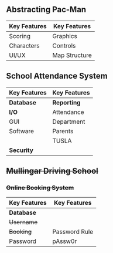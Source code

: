 
## Abstracting Pac-Man
| Key Features | Key Features |
| --------------- | -------------- |
| Scoring | Graphics |
| Characters | Controls |
| UI/UX | Map Structure |


## School Attendance System
| Key Features | Key Features |
| -------------| ------------- |
| **Database** | **Reporting** |
| **I/O** | Attendance |
| GUI | Department |
| Software | Parents |
|| TUSLA | |
| **Security** |

## ~~Mullingar Driving School~~
### ~~Online Booking System~~

| Key Features | Key Features |
| ------------ | ------------- |
| **Database**|
| ~~Username~~ |
| ~~Booking~~ | Password Rule |
| Password | pAssw0r |


